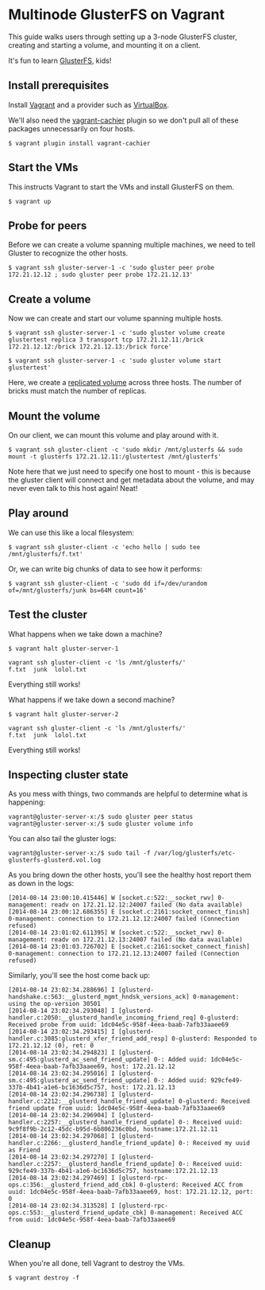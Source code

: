 # Multinode GlusterFS on Vagrant

This guide walks users through setting up a 3-node GlusterFS cluster, creating and starting a volume, and mounting it on a client.

It's fun to learn [GlusterFS](http://gluster.org), kids!

## Install prerequisites

Install [Vagrant](http://www.vagrantup.com/downloads.html) and a provider such as [VirtualBox](https://www.virtualbox.org/wiki/Downloads).

We'll also need the [vagrant-cachier](https://github.com/fgrehm/vagrant-cachier) plugin so we don't pull all of these packages unnecessarily on four hosts.

```console
$ vagrant plugin install vagrant-cachier
```

## Start the VMs

This instructs Vagrant to start the VMs and install GlusterFS on them.

```console
$ vagrant up
```

## Probe for peers

Before we can create a volume spanning multiple machines, we need to tell Gluster to recognize the other hosts.

```console
$ vagrant ssh gluster-server-1 -c 'sudo gluster peer probe 172.21.12.12 ; sudo gluster peer probe 172.21.12.13'
```

## Create a volume

Now we can create and start our volume spanning multiple hosts.

```console
$ vagrant ssh gluster-server-1 -c 'sudo gluster volume create glustertest replica 3 transport tcp 172.21.12.11:/brick 172.21.12.12:/brick 172.21.12.13:/brick force'
```

```console
$ vagrant ssh gluster-server-1 -c 'sudo gluster volume start glustertest'
```

Here, we create a [replicated volume](http://gluster.org/community/documentation/index.php/Gluster_3.2:_Creating_Replicated_Volumes) across three hosts. The number of bricks must match the number of replicas.

## Mount the volume

On our client, we can mount this volume and play around with it.

```console
$ vagrant ssh gluster-client -c 'sudo mkdir /mnt/glusterfs && sudo mount -t glusterfs 172.21.12.11:/glustertest /mnt/glusterfs'
```

Note here that we just need to specify one host to mount - this is because the gluster client will connect and get metadata about the
volume, and may never even talk to this host again! Neat!

## Play around

We can use this like a local filesystem:

```console
$ vagrant ssh gluster-client -c 'echo hello | sudo tee /mnt/glusterfs/f.txt'
```

Or, we can write big chunks of data to see how it performs:

```console
$ vagrant ssh gluster-client -c 'sudo dd if=/dev/urandom of=/mnt/glusterfs/junk bs=64M count=16'
```

## Test the cluster

What happens when we take down a machine?

```console
$ vagrant halt gluster-server-1
```

```console
vagrant ssh gluster-client -c 'ls /mnt/glusterfs/'
f.txt  junk  lolol.txt
```

Everything still works!

What happens if we take down a second machine?

```console
$ vagrant halt gluster-server-2
```

```console
vagrant ssh gluster-client -c 'ls /mnt/glusterfs/'
f.txt  junk  lolol.txt
```

Everything still works!

## Inspecting cluster state

As you mess with things, two commands are helpful to determine what is happening:

```console
vagrant@gluster-server-x:/$ sudo gluster peer status
vagrant@gluster-server-x:/$ sudo gluster volume info
```

You can also tail the gluster logs:

```console
vagrant@gluster-server-x:/$ sudo tail -f /var/log/glusterfs/etc-glusterfs-glusterd.vol.log
```

As you bring down the other hosts, you'll see the healthy host report them as down in the logs:
```
[2014-08-14 23:00:10.415446] W [socket.c:522:__socket_rwv] 0-management: readv on 172.21.12.12:24007 failed (No data available)
[2014-08-14 23:00:12.686355] E [socket.c:2161:socket_connect_finish] 0-management: connection to 172.21.12.12:24007 failed (Connection refused)
[2014-08-14 23:01:02.611395] W [socket.c:522:__socket_rwv] 0-management: readv on 172.21.12.13:24007 failed (No data available)
[2014-08-14 23:01:03.726702] E [socket.c:2161:socket_connect_finish] 0-management: connection to 172.21.12.13:24007 failed (Connection refused)
```

Similarly, you'll see the host come back up:
```
[2014-08-14 23:02:34.288696] I [glusterd-handshake.c:563:__glusterd_mgmt_hndsk_versions_ack] 0-management: using the op-version 30501
[2014-08-14 23:02:34.293048] I [glusterd-handler.c:2050:__glusterd_handle_incoming_friend_req] 0-glusterd: Received probe from uuid: 1dc04e5c-958f-4eea-baab-7afb33aaee69
[2014-08-14 23:02:34.293415] I [glusterd-handler.c:3085:glusterd_xfer_friend_add_resp] 0-glusterd: Responded to 172.21.12.12 (0), ret: 0
[2014-08-14 23:02:34.294823] I [glusterd-sm.c:495:glusterd_ac_send_friend_update] 0-: Added uuid: 1dc04e5c-958f-4eea-baab-7afb33aaee69, host: 172.21.12.12
[2014-08-14 23:02:34.295016] I [glusterd-sm.c:495:glusterd_ac_send_friend_update] 0-: Added uuid: 929cfe49-337b-4b41-a1e6-bc1636d5c757, host: 172.21.12.13
[2014-08-14 23:02:34.296738] I [glusterd-handler.c:2212:__glusterd_handle_friend_update] 0-glusterd: Received friend update from uuid: 1dc04e5c-958f-4eea-baab-7afb33aaee69
[2014-08-14 23:02:34.296904] I [glusterd-handler.c:2257:__glusterd_handle_friend_update] 0-: Received uuid: 9c9f8f9b-2c12-45dc-b95d-6b806236c0bd, hostname:172.21.12.11
[2014-08-14 23:02:34.297068] I [glusterd-handler.c:2266:__glusterd_handle_friend_update] 0-: Received my uuid as Friend
[2014-08-14 23:02:34.297270] I [glusterd-handler.c:2257:__glusterd_handle_friend_update] 0-: Received uuid: 929cfe49-337b-4b41-a1e6-bc1636d5c757, hostname:172.21.12.13
[2014-08-14 23:02:34.297469] I [glusterd-rpc-ops.c:356:__glusterd_friend_add_cbk] 0-glusterd: Received ACC from uuid: 1dc04e5c-958f-4eea-baab-7afb33aaee69, host: 172.21.12.12, port: 0
[2014-08-14 23:02:34.313528] I [glusterd-rpc-ops.c:553:__glusterd_friend_update_cbk] 0-management: Received ACC from uuid: 1dc04e5c-958f-4eea-baab-7afb33aaee69
```

## Cleanup

When you're all done, tell Vagrant to destroy the VMs.

```console
$ vagrant destroy -f
```
